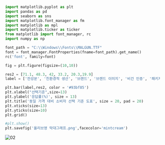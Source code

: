 ```python
import matplotlib.pyplot as plt
import pandas as pd
import seaborn as sns
import matplotlib.font_manager as fm
import matplotlib as mpl
import matplotlib.ticker as ticker
from matplotlib import font_manager, rc
import numpy as np
```


```python
font_path = "C:\\Windows\\Fonts\\MALGUN.TTF"
font = font_manager.FontProperties(fname=font_path).get_name()
rc('font', family=font)

fig = plt.figure(figsize=(10,10))

res2 = [71.1, 48.3, 42, 33.2, 20.3,19.9]
label = ['전성분', '친환경적 생산', '브랜드', '브랜드 이미지', '비건 인증', '패키지 디자인']

plt.bar(label,res2, color = '#93bf85')
plt.xlabel("선택기준",size=13)
plt.ylabel('응답률(%)', size = 13)
plt.title('동일 가격 대비 소비자 선택 기준 도표', size = 20, pad = 20)
plt.xticks(size=13)
plt.yticks(size=10)
plt.grid()

#plt.show()
plt.savefig('올리브영 막대그래프.png',facecolor='mintcream')
```

![02](https://user-images.githubusercontent.com/112467598/200489037-625adb75-5099-46d9-846e-c66d40a15e04.png)



```python

```
